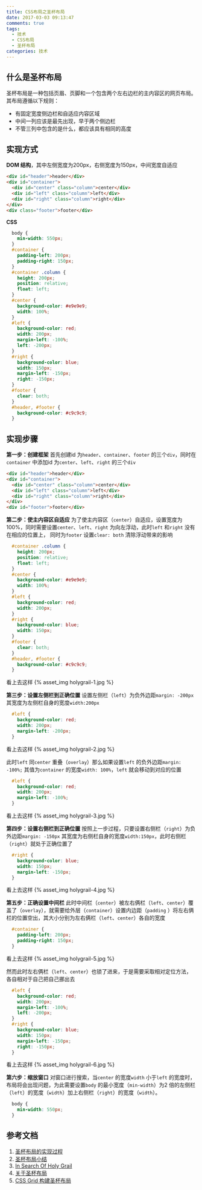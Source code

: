 ```yaml
---
title: CSS布局之圣杯布局
date: 2017-03-03 09:13:47
comments: true
tags:
  - 技术
  - CSS布局
  - 圣杯布局
categories: 技术
---
```


## 什么是圣杯布局

圣杯布局是一种包括页眉、页脚和一个包含两个左右边栏的主内容区的网页布局。其布局遵循以下规则：

* 有固定宽度侧边栏和自适应内容区域
* 中间一列应该是最先出现，早于两个侧边栏
* 不管三列中包含的是什么，都应该具有相同的高度

<!--more-->

## 实现方式

**DOM 结构**，其中左侧宽度为200px，右侧宽度为150px，中间宽度自适应

```html
<div id="header">header</div>
<div id="container">
  <div id="center" class="column">center</div>
  <div id="left" class="column">left</div>
  <div id="right" class="column">right</div>
</div>
<div class="footer">footer</div>
```

**CSS**
```css
  body {
    min-width: 550px;
  }
  #container {
    padding-left: 200px;
    padding-right: 150px;
  }
  #container .column {
    height: 200px;
    position: relative;
    float: left;
  }
  #center {
    background-color: #e9e9e9;
    width: 100%;
  }
  #left {
    background-color: red;
    width: 200px;
    margin-left: -100%;
    left: -200px;
  }
  #right {
    background-color: blue;
    width: 150px;
    margin-left: -150px;
    right: -150px;
  }
  #footer {
    clear: both;
  }
  #header, #footer {
    background-color: #c9c9c9;
  }
```

## 实现步骤

**第一步：创建框架**
首先创建id 为`header`、`container`、`footer` 的三个`div`，同时在`container` 中添加id 为`center`、`left`、`right` 的三个`div`

```html
<div id="header">header</div>
<div id="container">
  <div id="center" class="column">center</div>
  <div id="left" class="column">left</div>
  <div id="right" class="column">right</div>
</div>
<div id="footer">footer</div>
```

**第二步：使主内容区自适应**
为了使主内容区（`center`）自适应，设置宽度为100%，同时需要设置`center`、`left`、`right` 为向左浮动，此时`left` 和`right` 没有在相应的位置上， 同时为`footer` 设置`clear: both` 清除浮动带来的影响

```css
  #container .column {
    height: 200px;
    position: relative;
    float: left;
  }
  #center {
    background-color: #e9e9e9;
    width: 100%;
  }
  #left {
    background-color: red;
    width: 200px;
  }
  #right {
    background-color: blue;
    width: 150px;
  }
  #footer {
    clear: both;
  }
  #header, #footer {
    background-color: #c9c9c9;
  }
```

看上去这样
{% asset_img holygrail-1.jpg %}

**第三步：设置左侧栏到正确位置**
设置左侧栏（`left`）为负外边距`margin: -200px` 其宽度为左侧栏自身的宽度`width:200px`

```css
  #left {
    background-color: red;
    width: 200px;
    margin-left: -200px;
  }
```

看上去这样
{% asset_img holygrail-2.jpg %}

此时`left` 同`center` 重叠（`overlay`）那么如果设置`left` 的负外边距`margin: -100%;` 其值为`container` 的宽度`width: 100%`，`left` 就会移动到对应的位置

```css
  #left {
    background-color: red;
    width: 200px;
    margin-left: -100%;
  }
```

看上去这样
{% asset_img holygrail-3.jpg %}

**第四步：设置右侧栏到正确位置**
按照上一步过程，只要设置右侧栏（`right`）为负外边距`margin: -150px` 其宽度为右侧栏自身的宽度`width:150px`，此时右侧栏（`right`）就处于正确位置了

```css
  #right {
    background-color: blue;
    width: 150px;
    margin-left: -150px;
  }
```

看上去这样
{% asset_img holygrail-4.jpg %}

**第五步：正确设置中间栏**
此时中间栏（`center`）被左右俩栏（`left`、`center`）覆盖了（`overlay`），就需要给外层（`container`）设置内边距（`padding` ）将左右俩栏的位置空出，其大小分别为左右俩栏（`left`、`center`）各自的宽度

```css
  #container {
    padding-left: 200px;
    padding-right: 150px;
  }
```

看上去这样
{% asset_img holygrail-5.jpg %}

然而此时左右俩栏（`left`、`center`）也锁了进来，于是需要采取相对定位方法，各自相对于自己把自己挪出去

```css
  #left {
    background-color: red;
    width: 200px;
    margin-left: -100%;
    left: -200px;
  }
  #right {
    background-color: blue;
    width: 150px;
    margin-left: -150px;
    right: -150px;
  }
```

看上去这样
{% asset_img holygrail-6.jpg %}

**第六步：缩放窗口**
对窗口进行搜索，当`center` 的宽度`width` 小于`left` 的宽度时，布局将会出现问题，为此需要设置`body` 的最小宽度（`min-width`）为2 倍的左侧栏（`left`）的宽度（`width`）加上右侧栏（`right`）的宽度（`width`）。

```css
  body {
    min-width: 550px;
  }
```

## 参考文档

1. [圣杯布局的实现过程](http://www.cnblogs.com/tinyphp/p/4742922.html)
2. [圣杯布局小结](http://www.cnblogs.com/lyzg/p/5160570.html)
3. [In Search Of Holy Grail](https://alistapart.com/article/holygrail)
4. [关于圣杯布局](https://segmentfault.com/a/1190000004524159)
5. [CSS Grid 构建圣杯布局](http://www.w3cplus.com/css3/holy-grail-layout-css-grid.html)
